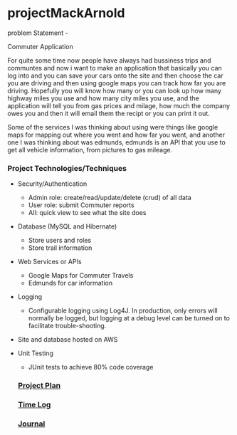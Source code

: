 # projectMackArnold

problem Statement - 

Commuter Application

For quite some time now people have always had bussiness trips and communtes
and now i want to make an application that basically you can log into and 
you can save your cars onto the site and then choose the car you 
are driving and then using google maps you can track how far you are driving.
Hopefully you will know how many or you can look up how many highway miles you use and
how many city miles you use, and the application will tell you from gas prices and milage,
how much the company owes you and then it will email them the recipt or you can print it out.

Some of the services I was thinking about using were things like google maps for
mapping out where you went and how far you went, and another one I was thinking about was edmunds, 
edmunds is an API that you use to get all vehicle information, from pictures to gas mileage.

### Project Technologies/Techniques 

* Security/Authentication
  * Admin role: create/read/update/delete (crud) of all data
  * User role: submit Commuter reports
  * All: quick view to see what the site does
* Database (MySQL and Hibernate)
  * Store users and roles
  * Store trail information
* Web Services or APIs
  * Google Maps for Commuter Travels
  * Edmunds for car information
* Logging
  * Configurable logging using Log4J. In production, only errors will normally be logged, but logging at a debug level can be turned on to facilitate trouble-shooting. 
* Site and database hosted on AWS
* Unit Testing
  * JUnit tests to achieve 80% code coverage 
  
  ### [Project Plan](projectPlan.md)
  
  ### [Time Log](timelog.md) 
  ### [Journal](journal.md)